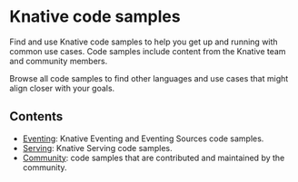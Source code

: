 # Knative code samples

Find and use Knative code samples to help you get up and running with common use
cases. Code samples include content from the Knative team and community members.

Browse all code samples to find other languages and use cases that might align
closer with your goals.

## Contents

- [Eventing](eventing/): Knative Eventing and Eventing Sources code samples.
- [Serving](serving/): Knative Serving code samples.
- [Community](community/): code samples that are contributed and maintained by the community.
